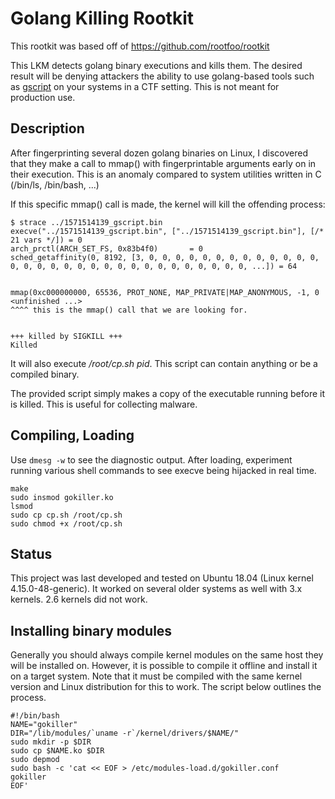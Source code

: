 # Golang Killing Rootkit

This rootkit was based off of https://github.com/rootfoo/rootkit

This LKM detects golang binary executions and kills them. The desired result
will be denying attackers the ability to use golang-based tools such as
[gscript](https://github.com/gen0cide/gscript) on your systems in a CTF
setting. This is not meant for production use.


## Description

After fingerprinting several dozen golang binaries on Linux, I discovered that
they make a call to mmap() with fingerprintable arguments early on in their
execution. This is an anomaly compared to system utilities written in C
(/bin/ls, /bin/bash, ...)

If this specific mmap() call is made, the kernel will kill the offending process:
```
$ strace ../1571514139_gscript.bin 
execve("../1571514139_gscript.bin", ["../1571514139_gscript.bin"], [/* 21 vars */]) = 0
arch_prctl(ARCH_SET_FS, 0x83b4f0)       = 0
sched_getaffinity(0, 8192, [3, 0, 0, 0, 0, 0, 0, 0, 0, 0, 0, 0, 0, 0, 0, 0, 0, 0, 0, 0, 0, 0, 0, 0, 0, 0, 0, 0, 0, 0, 0, 0, ...]) = 64


mmap(0xc000000000, 65536, PROT_NONE, MAP_PRIVATE|MAP_ANONYMOUS, -1, 0 <unfinished ...>
^^^^ this is the mmap() call that we are looking for.


+++ killed by SIGKILL +++
Killed
```
It will also execute _/root/cp.sh pid_. This script can contain anything or be
a compiled binary.

The provided script simply makes a copy of the executable running before it is
killed. This is useful for collecting malware.


## Compiling, Loading

Use `dmesg -w` to see the diagnostic output. After loading, experiment running various
shell commands to see execve being hijacked in real time.

```
make
sudo insmod gokiller.ko
lsmod
sudo cp cp.sh /root/cp.sh
sudo chmod +x /root/cp.sh
```

## Status

This project was last developed and tested on Ubuntu 18.04 (Linux kernel 4.15.0-48-generic). It worked on several older systems as well with 3.x kernels. 2.6 kernels did not work.


## Installing binary modules

Generally you should always compile kernel modules on the same host they will be installed
on. However, it is possible to compile it offline and install it on a target system. Note 
that it must be compiled with the same kernel version and Linux distribution for this to 
work. The script below outlines the process.

```
#!/bin/bash
NAME="gokiller"
DIR="/lib/modules/`uname -r`/kernel/drivers/$NAME/"
sudo mkdir -p $DIR
sudo cp $NAME.ko $DIR
sudo depmod
sudo bash -c 'cat << EOF > /etc/modules-load.d/gokiller.conf
gokiller
EOF'
```

